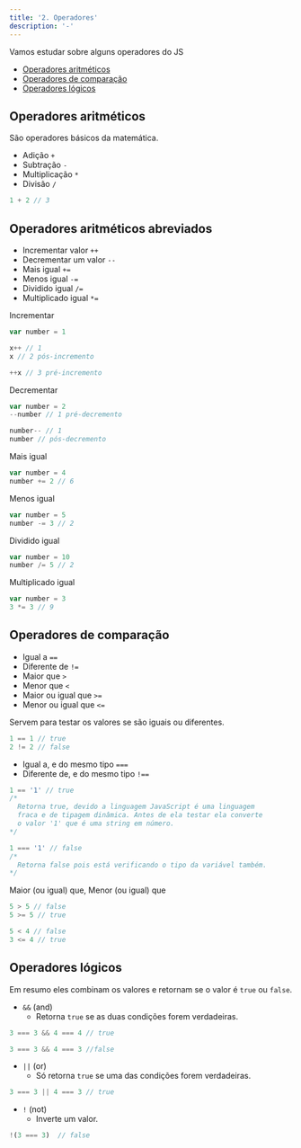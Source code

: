 ```yaml
---
title: '2. Operadores'
description: '-'
---
```


Vamos estudar sobre alguns operadores do JS

- [Operadores aritméticos](#operadores-aritméticos)
- [Operadores de comparação](#operadores-de-comparação)
- [Operadores lógicos](#operadores-lógicos)

## Operadores aritméticos 

São operadores básicos da matemática.

- Adição `+`
- Subtração `-`
- Multiplicação `*`
- Divisão `/`

```js
1 + 2 // 3
```

## Operadores aritméticos abreviados

- Incrementar valor `++`
- Decrementar um valor `--`
- Mais igual `+=`
- Menos igual `-=`
- Dividido igual `/=`
- Multiplicado igual `*=`

Incrementar
```js
var number = 1

x++ // 1
x // 2 pós-incremento

++x // 3 pré-incremento
```

Decrementar
```js
var number = 2
--number // 1 pré-decremento

number-- // 1
number // pós-decremento
```

Mais igual
```js
var number = 4
number += 2 // 6
```

Menos igual 
```js
var number = 5
number -= 3 // 2
```

Dividido igual

```js
var number = 10
number /= 5 // 2
```

Multiplicado igual

```js
var number = 3
3 *= 3 // 9
```

## Operadores de comparação

- Igual a `==`
- Diferente de `!=`
- Maior que `>`
- Menor que `<`
- Maior ou igual que `>=`
- Menor ou igual que `<=`

Servem para testar os valores se são iguais ou diferentes.
```js
1 == 1 // true
2 != 2 // false
```

- Igual a, e do mesmo tipo `===`
- Diferente de, e do mesmo tipo `!==`

```js
1 == '1' // true
/*
  Retorna true, devido a linguagem JavaScript é uma linguagem
  fraca e de tipagem dinâmica. Antes de ela testar ela converte
  o valor '1' que é uma string em número.
*/

1 === '1' // false
/*
  Retorna false pois está verificando o tipo da variável também.
*/
```

Maior (ou igual) que, Menor (ou igual) que
```js
5 > 5 // false
5 >= 5 // true

5 < 4 // false
3 <= 4 // true
```

## Operadores lógicos

Em resumo eles combinam os valores e retornam se o valor é `true` ou `false`.

- `&&` (and)
  - Retorna `true` se as duas condições forem verdadeiras.
```js
3 === 3 && 4 === 4 // true

3 === 3 && 4 === 3 //false
```

- `||` (or)
  - Só retorna `true` se uma das condições forem verdadeiras.
```js
3 === 3 || 4 === 3 // true
```

- `!` (not)
  - Inverte um valor.
```js
!(3 === 3)  // false
```




